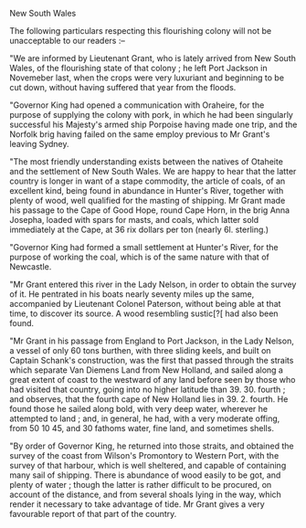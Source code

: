 New South WalesThe following particulars respecting this flourishing colony will
                    not be unacceptable to our readers :–"We are informed by Lieutenant Grant, who is lately arrived from New South
                    Wales, of the flourishing state of that colony ; he left Port Jackson
                    in Novemeber last, when the crops were very luxuriant and beginning to be
                    cut down, without having suffered that year from the floods."Governor King had opened a communication with Oraheire, for the
                    purpose of supplying the colony with pork, in which he had been
                    singularly successful his Majesty's armed ship Porpoise having made
                    one trip, and the Norfolk brig having failed on the same employ previous
                    to Mr Grant's leaving Sydney."The most friendly understanding exists between the natives of
                    Otaheite and the settlement of New South Wales. We are happy to
                    hear that the latter country is longer in want of a stape commodity,
                    the article of coals, of an excellent kind, being found in abundance in
                    Hunter's River, together with plenty of wood, well qualified for the
                    masting of shipping. Mr Grant made his passage to the Cape of Good
                    Hope, round Cape Horn, in the brig Anna Josepha, loaded
                    with spars for masts, and coals, which latter sold immediately at the Cape,
                    at 36 rix dollars per ton (nearly 6l. sterling.)"Governor King had formed a small settlement at Hunter's River,
                    for the purpose of working the coal, which is of the same nature
                    with that of Newcastle."Mr Grant entered this river in the Lady Nelson, in order to obtain the
                    survey of it. He pentrated in his boats nearly seventy miles up the
                    same, accompanied by Lieutenant Colonel Paterson, without being able at
                    that time, to discover its source. A wood resembling sustic[?[ had
                    also been found."Mr Grant in his passage from England to Port Jackson, in the Lady Nelson, a
                    vessel of only 60 tons burthen, with three sliding keels, and built on
                    Captain Schank's construction, was the first that passed through the
                    straits which separate Van Diemens Land from New Holland,
                    and sailed along a great extent of coast to the westward of any land
                    before seen by those who had visited that country, going into no higher
                    latitude than 39. 30. fourth ; and observes, that the fourth cape of
                    New Holland lies in 39. 2. fourth. He found those he sailed along bold,
                    with very deep water, wherever he attempted to land ; and, in general,
                    he had, with a very moderate offing, from 50 10 45, and 30
                    fathoms water, fine land, and sometimes shells."By order of Governor King, he returned into those straits, and obtained the
                    survey of the coast from Wilson's Promontory to Western Port, with the
                    survey of that harbour, which is well sheltered, and capable of containing
                    many sail of shipping. There is abundance of wood easily to be got,
                    and plenty of water ; though the latter is rather difficult to be procured,
                    on account of the distance, and from several shoals lying
                    in the way, which render it necessary to take advantage of tide. Mr Grant
                    gives a very favourable report of that part of the country.